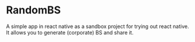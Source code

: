 # RandomBS
A simple app in react native as a sandbox project for trying out react native. It allows you to generate (corporate) BS and share it. 
